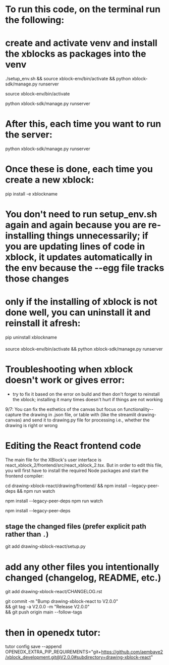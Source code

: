 # To run this code,  on the terminal run the following:

# create and activate venv and install the xblocks as packages into the venv

./setup_env.sh && source xblock-env/bin/activate && python xblock-sdk/manage.py runserver 

source xblock-env/bin/activate 

python xblock-sdk/manage.py runserver

# After this, each time you want to run the server:

python xblock-sdk/manage.py runserver 

# Once these is done, each time you create a new xblock:
pip install -e xblockname

# You don't need to run setup_env.sh again and again because you are re-installing things unnecessarily; if you are updating lines of code in xblock, it updates automatically in the env because the --egg file tracks those changes

# only if the installing of xblock is not done well, you can uninstall it and reinstall it afresh:

pip uninstall xblockname

####
source xblock-env/bin/activate && python xblock-sdk/manage.py runserver 


# Troubleshooting when xblock doesn't work or gives error:

- try to fix it based on the error on build and then don't forget to reinstall the xblock; installing it many times doesn't hurt if things are not working

9/7:  You can fix the esthetics of the canvas but focus on functionality-- capture the drawing in .json file, or table with (like the streamlit drawing-canvas) and send it to drawing.py file for processing i.e., whether the drawing is right or wrong

# Editing the React frontend code
The main file for the XBlock's user interface is react_xblock_2/frontend/src/react_xblock_2.tsx. But in order to edit this file, you will first have to install the required Node packages and start the frontend compiler:

cd drawing-xblock-react/drawing/frontend/ && npm install --legacy-peer-deps && npm run watch

npm install --legacy-peer-deps
npm run watch

npm install --legacy-peer-deps

## stage the changed files (prefer explicit path rather than `.`)
git add drawing-xblock-react/setup.py
# add any other files you intentionally changed (changelog, README, etc.)
git add drawing-xblock-react/CHANGELOG.rst

git commit -m "Bump drawing-xblock-react to V2.0.0" \
 && git tag -a V2.0.0 -m "Release V2.0.0" \
 && git push origin main --follow-tags


# then in openedx tutor:

tutor config save --append OPENEDX_EXTRA_PIP_REQUIREMENTS="git+https://github.com/aembaye2/xblock_development.git@V2.0.0#subdirectory=drawing-xblock-react"